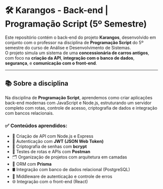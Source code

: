 # 🛠️ Karangos - Back-end | Programação Script (5º Semestre)

Este repositório contém o back-end do projeto **Karangos**, desenvolvido em conjunto com o professor na disciplina de **Programação Script** do 5º semestre do curso de Análise e Desenvolvimento de Sistemas.  
O projeto simula um sistema de uma **concessionária de carros antigos**, com foco na **criação da API**, **integração com o banco de dados**, **segurança**, e **comunicação com o front-end**.

---

## 📚 Sobre a disciplina

Na disciplina de **Programação Script**, aprendemos como criar aplicações back-end modernas com JavaScript e Node.js, estruturando um servidor completo com rotas, controle de acesso, criptografia de dados e integração com bancos relacionais.  

### ✅ Conteúdos aprendidos:

- 🔄 Criação de API com Node.js e Express
- 🔐 Autenticação com **JWT (JSON Web Token)**
- 🔑 Criptografia de senhas com **bcrypt**
- 🧪 Testes de rotas e APIs com **Postman**
- 🗂️ Organização de projetos com arquitetura em camadas
- 🧬 ORM com **Prisma**
- 🛢️ Integração com banco de dados relacional (PostgreSQL)
- 🔄 Middleware de autenticação e controle de erros
- 🌐 Integração com o front-end (React)
